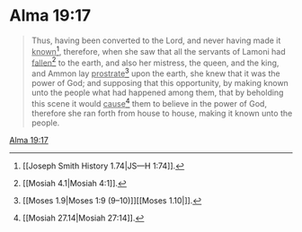 # Alma 19:17

> Thus, having been converted to the Lord, and never having made it <u>known</u>[^a], therefore, when she saw that all the servants of Lamoni had <u>fallen</u>[^b] to the earth, and also her mistress, the queen, and the king, and Ammon lay <u>prostrate</u>[^c] upon the earth, she knew that it was the power of God; and supposing that this opportunity, by making known unto the people what had happened among them, that by beholding this scene it would <u>cause</u>[^d] them to believe in the power of God, therefore she ran forth from house to house, making it known unto the people.

[Alma 19:17](https://www.churchofjesuschrist.org/study/scriptures/bofm/alma/19?lang=eng&id=p17#p17)


[^a]: [[Joseph Smith History 1.74|JS—H 1:74]].  
[^b]: [[Mosiah 4.1|Mosiah 4:1]].  
[^c]: [[Moses 1.9|Moses 1:9 (9–10)]][[Moses 1.10|]].  
[^d]: [[Mosiah 27.14|Mosiah 27:14]].  
